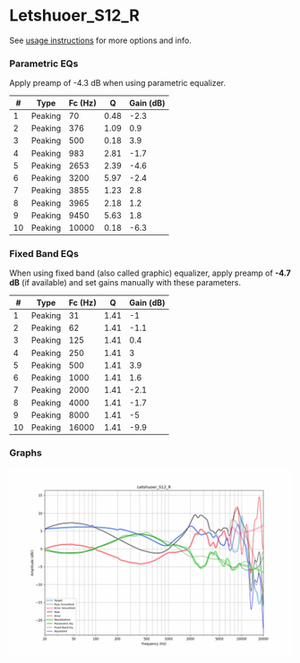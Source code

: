# Letshuoer_S12_R
See [usage instructions](https://github.com/jaakkopasanen/AutoEq#usage) for more options and info.

### Parametric EQs
Apply preamp of -4.3 dB when using parametric equalizer.

|   # | Type    |   Fc (Hz) |    Q |   Gain (dB) |
|-----|---------|-----------|------|-------------|
|   1 | Peaking |        70 | 0.48 |        -2.3 |
|   2 | Peaking |       376 | 1.09 |         0.9 |
|   3 | Peaking |       500 | 0.18 |         3.9 |
|   4 | Peaking |       983 | 2.81 |        -1.7 |
|   5 | Peaking |      2653 | 2.39 |        -4.6 |
|   6 | Peaking |      3200 | 5.97 |        -2.4 |
|   7 | Peaking |      3855 | 1.23 |         2.8 |
|   8 | Peaking |      3965 | 2.18 |         1.2 |
|   9 | Peaking |      9450 | 5.63 |         1.8 |
|  10 | Peaking |     10000 | 0.18 |        -6.3 |

### Fixed Band EQs
When using fixed band (also called graphic) equalizer, apply preamp of **-4.7 dB** (if available) and set gains manually with these parameters.

|   # | Type    |   Fc (Hz) |    Q |   Gain (dB) |
|-----|---------|-----------|------|-------------|
|   1 | Peaking |        31 | 1.41 |        -1   |
|   2 | Peaking |        62 | 1.41 |        -1.1 |
|   3 | Peaking |       125 | 1.41 |         0.4 |
|   4 | Peaking |       250 | 1.41 |         3   |
|   5 | Peaking |       500 | 1.41 |         3.9 |
|   6 | Peaking |      1000 | 1.41 |         1.6 |
|   7 | Peaking |      2000 | 1.41 |        -2.1 |
|   8 | Peaking |      4000 | 1.41 |        -1.7 |
|   9 | Peaking |      8000 | 1.41 |        -5   |
|  10 | Peaking |     16000 | 1.41 |        -9.9 |

### Graphs
![](./Letshuoer_S12_R.png)

